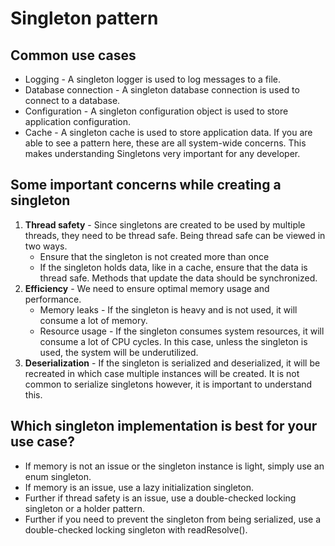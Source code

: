 # Singleton pattern

## Common use cases
- Logging - A singleton logger is used to log messages to a file.
- Database connection - A singleton database connection is used to connect to a database.
- Configuration - A singleton configuration object is used to store application configuration.
- Cache - A singleton cache is used to store application data.
If you are able to see a pattern here, these are all system-wide concerns. This makes understanding Singletons very important for any developer.

## Some important concerns while creating a singleton

1. **Thread safety** - Since singletons are created to be used by multiple threads, they need to be thread safe. Being thread safe can be viewed in two ways.
    - Ensure that the singleton is not created more than once
    - If the singleton holds data, like in a cache, ensure that the data is thread safe. Methods that update the data should be synchronized.
2. **Efficiency** - We need to ensure optimal memory usage and performance.
    - Memory leaks - If the singleton is heavy and is not used, it will consume a lot of memory.
    - Resource usage - If the singleton consumes system resources, it will consume a lot of CPU cycles. In this case, unless the singleton is used, the system will be underutilized.
3. **Deserialization** - If the singleton is serialized and deserialized, it will be recreated in which case multiple instances will be created. It is not common to serialize singletons however, it is important to understand this.


## Which singleton implementation is best for your use case?

- If memory is not an issue or the singleton instance is light, simply use an enum singleton.
- If memory is an issue, use a lazy initialization singleton.
 - Further if thread safety is an issue, use a double-checked locking singleton or a holder pattern.
 - Further if you need to prevent the singleton from being serialized, use a double-checked locking singleton with readResolve().